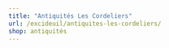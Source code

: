 ```yaml
---
title: "Antiquités Les Cordeliers"
url: /excideuil/antiquites-les-cordeliers/
shop: antiquités
---
```

